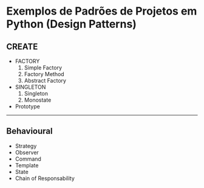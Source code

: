 # Exemplos de Padrões de Projetos em Python (Design Patterns)

## CREATE
* FACTORY
    1. Simple Factory
    2. Factory Method
    3. Abstract Factory
* SINGLETON
    1. Singleton
    2. Monostate
* Prototype

<hr/>

## Behavioural
* Strategy
* Observer
* Command
* Template
* State
* Chain of Responsability